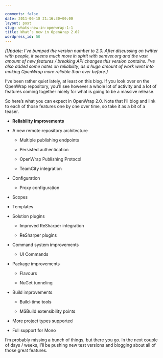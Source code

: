 ```yaml
---

comments: false
date: 2011-06-18 21:16:30+00:00
layout: post
slug: whats-new-in-openwrap-1-1
title: What’s new in OpenWrap 2.0?
wordpress_id: 50
---
```


_[Update: I’ve bumped the version number to 2.0. After discussing on twitter with people, it seems much more in spirit with semver.org and the vast amount of new features / breaking API changes this version contains. I’ve also added some notes on reliability, as a huge amount of work went into making OpenWrap more reliable than ever before.]_

I’ve been rather quiet lately, at least on this blog. If you look over on the OpenWrap repository, you’ll see however a whole lot of activity and a lot of features coming together nicely for what is going to be a massive release.

So here’s what you can expect in OpenWrap 2.0. Note that I’ll blog and link to each of those features one by one over time, so take it as a bit of a teaser.




  * **Reliability improvements**


  * A new remote repository architecture


    * Multiple publishing endpoints


    * Persisted authentication


    * OpenWrap Publishing Protocol


    * TeamCity integration





  * Configuration


    * Proxy configuration





  * Scopes


  * Templates


  * Solution plugins


    * Improved ReSharper integration


    * ReSharper plugins





  * Command system improvements


    * UI Commands





  * Package improvements


    * Flavours


    * NuGet tunneling





  * Build improvements


    * Build-time tools


    * MSBuild extensibility points





  * More project types supported


  * Full support for Mono


I’m probably missing a bunch of things, but there you go. In the next couple of days / weeks, I’ll be pushing new test versions and blogging about all of those great features.
